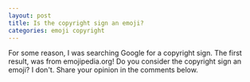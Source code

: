 ```yaml
---
layout: post
title: Is the copyright sign an emoji?
categories: emoji copyright
---
```

For some reason, I was searching Google for a copyright sign. The first result, was from emojipedia.org! Do you consider the copyright sign an emoji? I don't. Share your opinion in the comments below.
